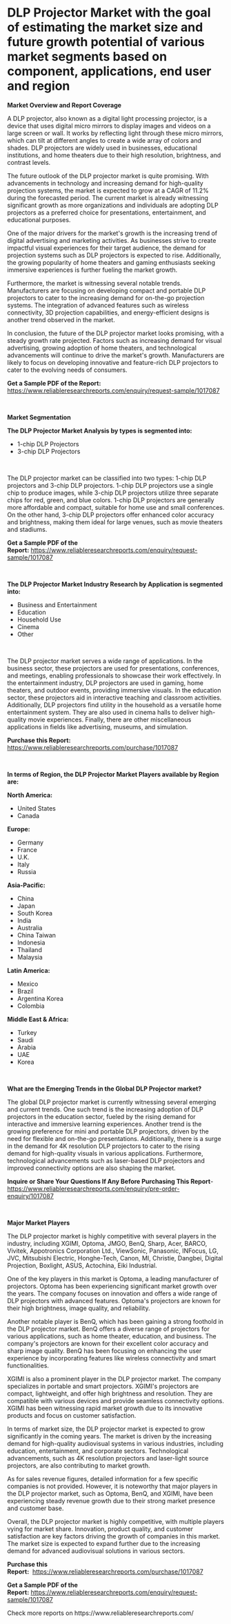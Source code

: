 <p><h1>DLP Projector Market with the goal of estimating the market size and future growth potential of various market segments based on component, applications, end user and region</h1></p><p><strong>Market Overview and Report Coverage</strong></p>
<p><p>A DLP projector, also known as a digital light processing projector, is a device that uses digital micro mirrors to display images and videos on a large screen or wall. It works by reflecting light through these micro mirrors, which can tilt at different angles to create a wide array of colors and shades. DLP projectors are widely used in businesses, educational institutions, and home theaters due to their high resolution, brightness, and contrast levels.</p><p>The future outlook of the DLP projector market is quite promising. With advancements in technology and increasing demand for high-quality projection systems, the market is expected to grow at a CAGR of 11.2% during the forecasted period. The current market is already witnessing significant growth as more organizations and individuals are adopting DLP projectors as a preferred choice for presentations, entertainment, and educational purposes.</p><p>One of the major drivers for the market's growth is the increasing trend of digital advertising and marketing activities. As businesses strive to create impactful visual experiences for their target audience, the demand for projection systems such as DLP projectors is expected to rise. Additionally, the growing popularity of home theaters and gaming enthusiasts seeking immersive experiences is further fueling the market growth.</p><p>Furthermore, the market is witnessing several notable trends. Manufacturers are focusing on developing compact and portable DLP projectors to cater to the increasing demand for on-the-go projection systems. The integration of advanced features such as wireless connectivity, 3D projection capabilities, and energy-efficient designs is another trend observed in the market.</p><p>In conclusion, the future of the DLP projector market looks promising, with a steady growth rate projected. Factors such as increasing demand for visual advertising, growing adoption of home theaters, and technological advancements will continue to drive the market's growth. Manufacturers are likely to focus on developing innovative and feature-rich DLP projectors to cater to the evolving needs of consumers.</p></p>
<p><strong>Get a Sample PDF of the Report:</strong> <a href="https://www.reliableresearchreports.com/enquiry/request-sample/1017087">https://www.reliableresearchreports.com/enquiry/request-sample/1017087</a></p>
<p>&nbsp;</p>
<p><strong>Market Segmentation</strong></p>
<p><strong>The DLP Projector Market Analysis by types is segmented into:</strong></p>
<p><ul><li>1-chip DLP Projectors</li><li>3-chip DLP Projectors</li></ul></p>
<p>&nbsp;</p>
<p><p>The DLP projector market can be classified into two types: 1-chip DLP projectors and 3-chip DLP projectors. 1-chip DLP projectors use a single chip to produce images, while 3-chip DLP projectors utilize three separate chips for red, green, and blue colors. 1-chip DLP projectors are generally more affordable and compact, suitable for home use and small conferences. On the other hand, 3-chip DLP projectors offer enhanced color accuracy and brightness, making them ideal for large venues, such as movie theaters and stadiums.</p></p>
<p><strong>Get a Sample PDF of the Report:</strong>&nbsp;<a href="https://www.reliableresearchreports.com/enquiry/request-sample/1017087">https://www.reliableresearchreports.com/enquiry/request-sample/1017087</a></p>
<p>&nbsp;</p>
<p><strong>The DLP Projector Market Industry Research by Application is segmented into:</strong></p>
<p><ul><li>Business and Entertainment</li><li>Education</li><li>Household Use</li><li>Cinema</li><li>Other</li></ul></p>
<p>&nbsp;</p>
<p><p>The DLP projector market serves a wide range of applications. In the business sector, these projectors are used for presentations, conferences, and meetings, enabling professionals to showcase their work effectively. In the entertainment industry, DLP projectors are used in gaming, home theaters, and outdoor events, providing immersive visuals. In the education sector, these projectors aid in interactive teaching and classroom activities. Additionally, DLP projectors find utility in the household as a versatile home entertainment system. They are also used in cinema halls to deliver high-quality movie experiences. Finally, there are other miscellaneous applications in fields like advertising, museums, and simulation.</p></p>
<p><strong>Purchase this Report:</strong>&nbsp; <a href="https://www.reliableresearchreports.com/purchase/1017087">https://www.reliableresearchreports.com/purchase/1017087</a></p>
<p>&nbsp;</p>
<p><strong>In terms of Region, the DLP Projector Market Players available by Region are:</strong></p>
<p>
    <p> <strong> North America: </strong>
        <ul>
            <li>United States</li>
            <li>Canada</li>
        </ul>
        </p> 
    <p> <strong> Europe: </strong>
        <ul>
            <li>Germany</li>
            <li>France</li>
            <li>U.K.</li>
            <li>Italy</li>
            <li>Russia</li>
        </ul>
        </p> 
    <p> <strong> Asia-Pacific: </strong>
        <ul>
            <li>China</li>
            <li>Japan</li>
            <li>South Korea</li>
            <li>India</li>
            <li>Australia</li>
            <li>China Taiwan</li>
            <li>Indonesia</li>
            <li>Thailand</li>
            <li>Malaysia</li>
        </ul>
        </p> 
    <p> <strong> Latin America: </strong>
        <ul>
            <li>Mexico</li>
            <li>Brazil</li>
            <li>Argentina Korea</li>
            <li>Colombia</li>
        </ul>
        </p> 
    <p> <strong> Middle East & Africa: </strong>
        <ul>
            <li>Turkey</li>
            <li>Saudi</li>
            <li>Arabia</li>
            <li>UAE</li>
            <li>Korea</li>
        </ul>
    </p>
    </p>
<p>&nbsp;</p>
<p><strong>What are the Emerging Trends in the Global DLP Projector market?</strong></p>
<p><p>The global DLP projector market is currently witnessing several emerging and current trends. One such trend is the increasing adoption of DLP projectors in the education sector, fueled by the rising demand for interactive and immersive learning experiences. Another trend is the growing preference for mini and portable DLP projectors, driven by the need for flexible and on-the-go presentations. Additionally, there is a surge in the demand for 4K resolution DLP projectors to cater to the rising demand for high-quality visuals in various applications. Furthermore, technological advancements such as laser-based DLP projectors and improved connectivity options are also shaping the market.</p></p>
<p><strong>Inquire or Share Your Questions If Any Before Purchasing This Report</strong>- <a href="https://www.reliableresearchreports.com/enquiry/pre-order-enquiry/1017087">https://www.reliableresearchreports.com/enquiry/pre-order-enquiry/1017087</a></p>
<p>&nbsp;</p>
<p><strong>Major Market Players</strong></p>
<p><p>The DLP projector market is highly competitive with several players in the industry, including XGIMI, Optoma, JMGO, BenQ, Sharp, Acer, BARCO, Vivitek, Appotronics Corporation Ltd., ViewSonic, Panasonic, INFocus, LG, JVC, Mitsubishi Electric, Honghe-Tech, Canon, MI, Christie, Dangbei, Digital Projection, Boxlight, ASUS, Actochina, Eiki Industrial. </p><p>One of the key players in this market is Optoma, a leading manufacturer of projectors. Optoma has been experiencing significant market growth over the years. The company focuses on innovation and offers a wide range of DLP projectors with advanced features. Optoma's projectors are known for their high brightness, image quality, and reliability. </p><p>Another notable player is BenQ, which has been gaining a strong foothold in the DLP projector market. BenQ offers a diverse range of projectors for various applications, such as home theater, education, and business. The company's projectors are known for their excellent color accuracy and sharp image quality. BenQ has been focusing on enhancing the user experience by incorporating features like wireless connectivity and smart functionalities.</p><p>XGIMI is also a prominent player in the DLP projector market. The company specializes in portable and smart projectors. XGIMI's projectors are compact, lightweight, and offer high brightness and resolution. They are compatible with various devices and provide seamless connectivity options. XGIMI has been witnessing rapid market growth due to its innovative products and focus on customer satisfaction.</p><p>In terms of market size, the DLP projector market is expected to grow significantly in the coming years. The market is driven by the increasing demand for high-quality audiovisual systems in various industries, including education, entertainment, and corporate sectors. Technological advancements, such as 4K resolution projectors and laser-light source projectors, are also contributing to market growth.</p><p>As for sales revenue figures, detailed information for a few specific companies is not provided. However, it is noteworthy that major players in the DLP projector market, such as Optoma, BenQ, and XGIMI, have been experiencing steady revenue growth due to their strong market presence and customer base.</p><p>Overall, the DLP projector market is highly competitive, with multiple players vying for market share. Innovation, product quality, and customer satisfaction are key factors driving the growth of companies in this market. The market size is expected to expand further due to the increasing demand for advanced audiovisual solutions in various sectors.</p></p>
<p><strong>Purchase this Report:</strong>&nbsp;&nbsp;<a href="https://www.reliableresearchreports.com/purchase/1017087">https://www.reliableresearchreports.com/purchase/1017087</a></p>
<p></p>
<p><strong>Get a Sample PDF of the Report:</strong>&nbsp;<a href="https://www.reliableresearchreports.com/enquiry/request-sample/1017087">https://www.reliableresearchreports.com/enquiry/request-sample/1017087</a></p>
<p>Check more reports on https://www.reliableresearchreports.com/</p>